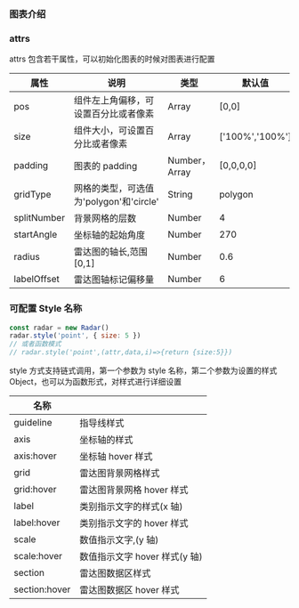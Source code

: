 ### 图表介绍

### attrs

attrs 包含若干属性，可以初始化图表的时候对图表进行配置

| 属性        | 说明                                    | 类型          | 默认值          |
| ----------- | --------------------------------------- | ------------- | --------------- |
| pos         | 组件左上角偏移，可设置百分比或者像素    | Array         | [0,0]           |
| size        | 组件大小，可设置百分比或者像素          | Array         | ['100%','100%'] |
| padding     | 图表的 padding                          | Number，Array | [0,0,0,0]       |
| gridType    | 网格的类型，可选值为'polygon'和'circle' | String        | polygon         |
| splitNumber | 背景网格的层数                          | Number        | 4               |
| startAngle  | 坐标轴的起始角度                        | Number        | 270             |
| radius      | 雷达图的轴长,范围[0,1]                  | Number        | 0.6             |
| labelOffset | 雷达图轴标记偏移量                      | Number        | 6               |

### 可配置 Style 名称

```js
const radar = new Radar()
radar.style('point', { size: 5 })
// 或者函数模式
// radar.style('point',(attr,data,i)=>{return {size:5}})
```

style 方式支持链式调用，第一个参数为 style 名称，第二个参数为设置的样式 Object，也可以为函数形式，对样式进行详细设置

| 名称          |                               |
| ------------- | ----------------------------- |
| guideline     | 指导线样式                    |
| axis          | 坐标轴的样式                  |
| axis:hover    | 坐标轴 hover 样式             |
| grid          | 雷达图背景网格样式            |
| grid:hover    | 雷达图背景网格 hover 样式     |
| label         | 类别指示文字的样式(x 轴)      |
| label:hover   | 类别指示文字的 hover 样式     |
| scale         | 数值指示文字,(y 轴)           |
| scale:hover   | 数值指示文字 hover 样式(y 轴) |
| section       | 雷达图数据区样式              |
| section:hover | 雷达图数据区 hover 样式       |
